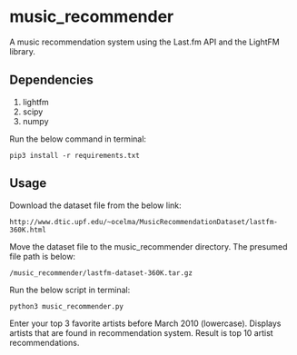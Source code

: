 # music_recommender
A music recommendation system using the Last.fm API and the LightFM library. 

## Dependencies

1. lightfm 
2. scipy
3. numpy

Run the below command in terminal:

```
pip3 install -r requirements.txt
```

## Usage

Download the dataset file from the below link:

```
http://www.dtic.upf.edu/~ocelma/MusicRecommendationDataset/lastfm-360K.html 
```

Move the dataset file to the music_recommender directory. The presumed file path is below:

```
/music_recommender/lastfm-dataset-360K.tar.gz
```

Run the below script in terminal:

```
python3 music_recommender.py
```

Enter your top 3 favorite artists before March 2010 (lowercase). Displays artists that are found in recommendation system. Result is top 10 artist recommendations. 
